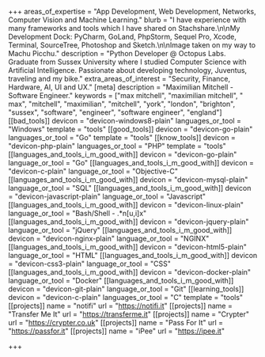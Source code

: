 +++
areas_of_expertise = "App Development, Web Development, Networks, Computer Vision and Machine Learning."
blurb = "I have experience with many frameworks and tools which I have shared on Stachshare.\n\nMy Development Dock: PyCharm, GoLand, PhpStorm, Sequel Pro, Xcode, Terminal, SourceTree, Photoshop and Sketch.\n\nImage taken on my way to Machu Picchu."
description = "Python Developer @ Octopus Labs. Graduate from Sussex University where I studied Computer Science with Artificial Intelligence. Passionate about developing technology, Juventus, traveling and my bike."
extra_areas_of_interest = "Security, Finance, Hardware, AI, UI and UX."
[meta]
description = "Maximilian Mitchell - Software Engineer."
keywords = ["max mitchell", "maximilian mitchell", " max", "mitchell", "maximilian", "mitchell", "york", "london", "brighton", "sussex", "software", "engineer", "software engineer", "england"]
[[bad_tools]]
devicon = "devicon-windows8-plain"
languages_or_tool = "Windows"
template = "tools"
[[good_tools]]
devicon = "devicon-go-plain"
languages_or_tool = "Go"
template = "tools"
[[know_tools]]
devicon = "devicon-php-plain"
languages_or_tool = "PHP"
template = "tools"
[[languages_and_tools_i_m_good_with]]
devicon = "devicon-go-plain"
language_or_tool = "Go"
[[languages_and_tools_i_m_good_with]]
devicon = "devicon-c-plain"
language_or_tool = "Objective-C"
[[languages_and_tools_i_m_good_with]]
devicon = "devicon-mysql-plain"
language_or_tool = "SQL"
[[languages_and_tools_i_m_good_with]]
devicon = "devicon-javascript-plain"
language_or_tool = "Javascript"
[[languages_and_tools_i_m_good_with]]
devicon = "devicon-linux-plain"
language_or_tool = "Bash/Shell - .*n[u,i]x"
[[languages_and_tools_i_m_good_with]]
devicon = "devicon-jquery-plain"
language_or_tool = "jQuery"
[[languages_and_tools_i_m_good_with]]
devicon = "devicon-nginx-plain"
language_or_tool = "NGINX"
[[languages_and_tools_i_m_good_with]]
devicon = "devicon-html5-plain"
language_or_tool = "HTML"
[[languages_and_tools_i_m_good_with]]
devicon = "devicon-css3-plain"
language_or_tool = "CSS"
[[languages_and_tools_i_m_good_with]]
devicon = "devicon-docker-plain"
language_or_tool = "Docker"
[[languages_and_tools_i_m_good_with]]
devicon = "devicon-git-plain"
language_or_tool = "Git"
[[learning_tools]]
devicon = "devicon-c-plain"
languages_or_tool = "C"
template = "tools"
[[projects]]
name = "notifi"
url = "https://notifi.it"
[[projects]]
name = "Transfer Me It"
url = "https://transferme.it"
[[projects]]
name = "Crypter"
url = "https://crypter.co.uk"
[[projects]]
name = "Pass For It"
url = "https://passfor.it"
[[projects]]
name = "iPee"
url = "https://ipee.it"

+++
